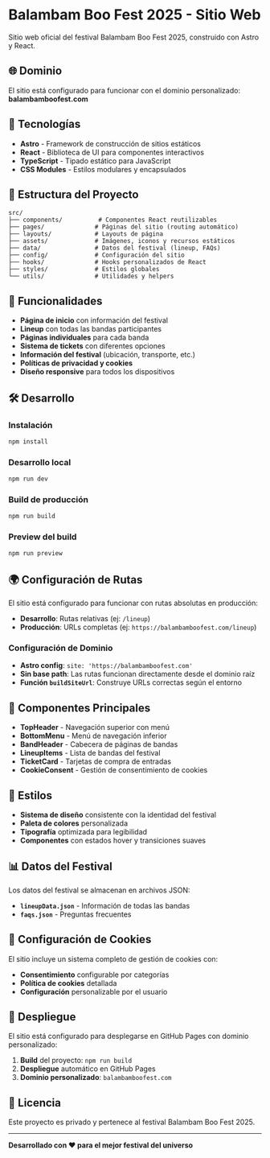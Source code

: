 # Balambam Boo Fest 2025 - Sitio Web

Sitio web oficial del festival Balambam Boo Fest 2025, construido con Astro y React.

## 🌐 Dominio

El sitio está configurado para funcionar con el dominio personalizado: **balambamboofest.com**

## 🚀 Tecnologías

- **Astro** - Framework de construcción de sitios estáticos
- **React** - Biblioteca de UI para componentes interactivos
- **TypeScript** - Tipado estático para JavaScript
- **CSS Modules** - Estilos modulares y encapsulados

## 📁 Estructura del Proyecto

```
src/
├── components/          # Componentes React reutilizables
├── pages/              # Páginas del sitio (routing automático)
├── layouts/            # Layouts de página
├── assets/             # Imágenes, iconos y recursos estáticos
├── data/               # Datos del festival (lineup, FAQs)
├── config/             # Configuración del sitio
├── hooks/              # Hooks personalizados de React
├── styles/             # Estilos globales
└── utils/              # Utilidades y helpers
```

## 🎵 Funcionalidades

- **Página de inicio** con información del festival
- **Lineup** con todas las bandas participantes
- **Páginas individuales** para cada banda
- **Sistema de tickets** con diferentes opciones
- **Información del festival** (ubicación, transporte, etc.)
- **Políticas de privacidad y cookies**
- **Diseño responsive** para todos los dispositivos

## 🛠️ Desarrollo

### Instalación

```bash
npm install
```

### Desarrollo local

```bash
npm run dev
```

### Build de producción

```bash
npm run build
```

### Preview del build

```bash
npm run preview
```

## 🌍 Configuración de Rutas

El sitio está configurado para funcionar con rutas absolutas en producción:

- **Desarrollo**: Rutas relativas (ej: `/lineup`)
- **Producción**: URLs completas (ej: `https://balambamboofest.com/lineup`)

### Configuración de Dominio

- **Astro config**: `site: 'https://balambamboofest.com'`
- **Sin base path**: Las rutas funcionan directamente desde el dominio raíz
- **Función `buildSiteUrl`**: Construye URLs correctas según el entorno

## 📱 Componentes Principales

- **TopHeader** - Navegación superior con menú
- **BottomMenu** - Menú de navegación inferior
- **BandHeader** - Cabecera de páginas de bandas
- **LineupItems** - Lista de bandas del festival
- **TicketCard** - Tarjetas de compra de entradas
- **CookieConsent** - Gestión de consentimiento de cookies

## 🎨 Estilos

- **Sistema de diseño** consistente con la identidad del festival
- **Paleta de colores** personalizada
- **Tipografía** optimizada para legibilidad
- **Componentes** con estados hover y transiciones suaves

## 📊 Datos del Festival

Los datos del festival se almacenan en archivos JSON:

- **`lineupData.json`** - Información de todas las bandas
- **`faqs.json`** - Preguntas frecuentes

## 🔧 Configuración de Cookies

El sitio incluye un sistema completo de gestión de cookies con:

- **Consentimiento** configurable por categorías
- **Política de cookies** detallada
- **Configuración** personalizable por el usuario

## 🚀 Despliegue

El sitio está configurado para desplegarse en GitHub Pages con dominio personalizado:

1. **Build** del proyecto: `npm run build`
2. **Despliegue** automático en GitHub Pages
3. **Dominio personalizado**: `balambamboofest.com`

## 📝 Licencia

Este proyecto es privado y pertenece al festival Balambam Boo Fest 2025.

---

**Desarrollado con ❤️ para el mejor festival del universo**
